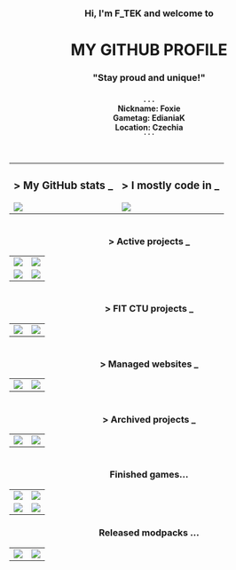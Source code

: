 <div align="center">
  <h3>Hi, I'm F_TEK and welcome to</h3>
  <h1>MY GITHUB PROFILE</h1>
  <h3>"Stay proud and unique!"</h3>
  <h4>. . .<br>Nickname: Foxie<br>Gametag: EdianiaK<br>Location: Czechia<br>˙ ˙ ˙</h4>
  <h1></h1>
  <table>
    <tr>
      <td>
        <h3>> My GitHub stats _</h3>
        <div>
          <a href="https://github.com/FTEdianiaK"><img src="https://github-readme-stats.vercel.app/api?username=FTEdianiaK&hide_title=true&hide=prs,contribs&hide_rank=true&card_width=300&show_icons=true&theme=transparent&hide_border=true"></a>
        </div>
      </td>
      <td>
        <h3>> I mostly code in _</h3>
        <div>
          <a href="https://github.com/FTEdianiaK"><img src="https://github-readme-stats.vercel.app/api/top-langs?username=FTEdianiaK&hide_title=true&layout=donut&card_width=300&langs_count=6&theme=transparent&hide_border=true"></a>
        </div>
      </td>
    </tr>
  </table>
  <h1></h1>
  <h3>> Active projects _</h3>
  <table>
    <tr>
      <td><a href="https://github.com/FTEdianiaK/gorpretest"><img src="https://github-readme-stats.vercel.app/api/pin/?username=ftedianiak&repo=gorpretest&card_width=300&theme=transparent&hide_border=true"></a></td>
      <td><a href="https://github.com/FTEdianiaK/timetable-widget"><img src="https://github-readme-stats.vercel.app/api/pin/?username=ftedianiak&repo=timetable-widget&card_width=300&theme=transparent&hide_border=true"></a></td>
    </tr>
    <tr>
      <td><a href="https://github.com/FTEdianiaK/startup-complete"><img src="https://github-readme-stats.vercel.app/api/pin/?username=ftedianiak&repo=startup-complete&card_width=300&theme=transparent&hide_border=true"></a></td>
      <td><a href="https://github.com/FTEdianiaK/library-parrotex"><img src="https://github-readme-stats.vercel.app/api/pin/?username=ftedianiak&repo=library-parrotex&card_width=300&theme=transparent&hide_border=true"></a></td>
    </tr>
  </table>
  <h1></h1>
  <h3>> FIT CTU projects _</h3>
  <table>
    <tr>
      <td><a href="https://github.com/FTEdianiaK/fitctu-llama-tests"><img src="https://github-readme-stats.vercel.app/api/pin/?username=ftedianiak&repo=fitctu-llama-tests&card_width=300&theme=transparent&hide_border=true"></a></td>
      <td><a href="https://github.com/FTEdianiaK/catppuccin-fitctu"><img src="https://github-readme-stats.vercel.app/api/pin/?username=ftedianiak&repo=catppuccin-fitctu&card_width=300&theme=transparent&hide_border=true"></a></td>
    </tr>
  </table>
  <h1></h1>
  <h3>> Managed websites _</h3>
  <table>
    <tr>
      <td><a href="https://github.com/FTEdianiaK/hola--tv"><img src="https://github-readme-stats.vercel.app/api/pin/?username=ftedianiak&repo=hola--tv&card_width=300&theme=transparent&hide_border=true"></a></td>
      <td><a href="https://github.com/FTEdianiaK/f-tek"><img src="https://github-readme-stats.vercel.app/api/pin/?username=ftedianiak&repo=f-tek&card_width=300&theme=transparent&hide_border=true"></a></td>
    </tr>
  </table>
  <h1></h1>
  <h3>> Archived projects _</h3>
  <table>
    <tr>
      <td><a href="https://github.com/FTEdianiaK/digios"><img src="https://github-readme-stats.vercel.app/api/pin/?username=ftedianiak&repo=digios&card_width=300&theme=transparent&hide_border=true"></a></td>
      <td><a href="https://github.com/FTEdianiaK/pixel-discord-bot"><img src="https://github-readme-stats.vercel.app/api/pin/?username=ftedianiak&repo=pixel-discord-bot&card_width=300&theme=transparent&hide_border=true"></a></td>
    </tr>
  </table>
  <h1></h1>
  <h3>Finished games...</h3>
  <table>
    <tr>
      <td><a href="https://github.com/FTEdianiaK/Lonely-Me"><img src="https://github-readme-stats.vercel.app/api/pin/?username=ftedianiak&repo=Lonely-Me&card_width=300&theme=transparent&hide_border=true"></a></td>
      <td><a href="https://github.com/FTEdianiaK/M.Y.O.-Risk-Quiz"><img src="https://github-readme-stats.vercel.app/api/pin/?username=ftedianiak&repo=M.Y.O.-Risk-Quiz&card_width=300&theme=transparent&hide_border=true"></a></td>
    </tr>
    <tr>
      <td><a href="https://github.com/FTEdianiaK/M.Y.O.-AZ-Quiz"><img src="https://github-readme-stats.vercel.app/api/pin/?username=ftedianiak&repo=M.Y.O.-AZ-Quiz&card_width=300&theme=transparent&hide_border=true"></a></td>
      <td><a href="https://github.com/FTEdianiaK/Paranormal-Games"><img src="https://github-readme-stats.vercel.app/api/pin/?username=ftedianiak&repo=Paranormal-Games&card_width=300&theme=transparent&hide_border=true"></a></td>
    </tr>
  </table>
  <h3>Released modpacks ...</h3>
  <table>
    <tr>
      <td><a href="https://github.com/FTEdianiaK/the-fox-revolution"><img src="https://github-readme-stats.vercel.app/api/pin/?username=ftedianiak&repo=the-fox-revolution&card_width=300&theme=transparent&hide_border=true"></a></td>
      <td><a href="https://github.com/FTEdianiaK/chocolate-bars"><img src="https://github-readme-stats.vercel.app/api/pin/?username=ftedianiak&repo=chocolate-bars&card_width=300&theme=transparent&hide_border=true"></a></td>
    </tr>
  </table>
</div>
